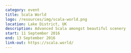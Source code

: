 ```yaml
---
category: event
title: Scala World
logo: /resources/img/scala-world.png
location: Lake District, UK
description: Advanced Scala amongst beautiful scenery
start: 11 September 2016
end: 13 September 2016
link-out: https://scala.world/
---
```

